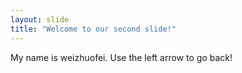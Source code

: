 ```yaml
---
layout: slide
title: "Welcome to our second slide!"
---
```

My name is weizhuofei.
Use the left arrow to go back!

